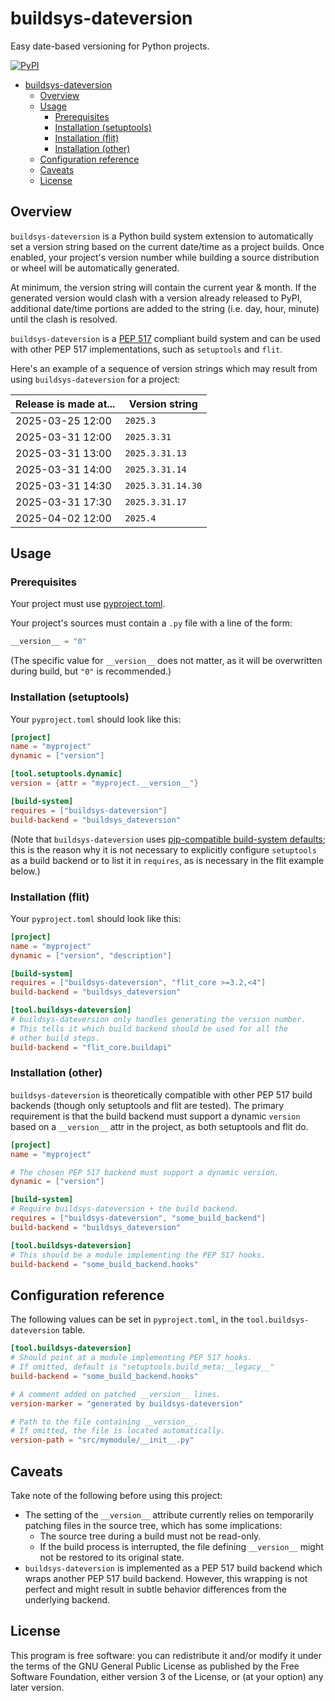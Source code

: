 # buildsys-dateversion

Easy date-based versioning for Python projects.

[![PyPI](https://img.shields.io/pypi/v/buildsys-dateversion)](https://pypi.org/project/buildsys-dateversion/)

<!--TOC-->

- [buildsys-dateversion](#buildsys-dateversion)
  - [Overview](#overview)
  - [Usage](#usage)
    - [Prerequisites](#prerequisites)
    - [Installation (setuptools)](#installation-setuptools)
    - [Installation (flit)](#installation-flit)
    - [Installation (other)](#installation-other)
  - [Configuration reference](#configuration-reference)
  - [Caveats](#caveats)
  - [License](#license)

<!--TOC-->

## Overview

`buildsys-dateversion` is a Python build system extension to automatically
set a version string based on the current date/time as a project builds.
Once enabled, your project's version number while building a source distribution
or wheel will be automatically generated.

At minimum, the version string will contain the current year & month.
If the generated version would clash with a version already released to PyPI,
additional date/time portions are added to the string (i.e. day, hour, minute)
until the clash is resolved.

`buildsys-dateversion` is a [PEP 517](https://peps.python.org/pep-0517/)
compliant build system and can be used with other PEP 517 implementations,
such as `setuptools` and `flit`.

Here's an example of a sequence of version strings which may result
from using `buildsys-dateversion` for a project:

| Release is made at... | Version string    |
| --------------------- | ----------------- |
| 2025-03-25 12:00      | `2025.3`          |
| 2025-03-31 12:00      | `2025.3.31`       |
| 2025-03-31 13:00      | `2025.3.31.13`    |
| 2025-03-31 14:00      | `2025.3.31.14`    |
| 2025-03-31 14:30      | `2025.3.31.14.30` |
| 2025-03-31 17:30      | `2025.3.31.17`    |
| 2025-04-02 12:00      | `2025.4`          |

## Usage

### Prerequisites

Your project must use [pyproject.toml](https://packaging.python.org/en/latest/specifications/declaring-project-metadata/#declaring-project-metadata).

Your project's sources must contain a `.py` file with a line of the form:

```python
__version__ = "0"
```

(The specific value for `__version__` does not matter, as it will be
overwritten during build, but `"0"` is recommended.)

### Installation (setuptools)

Your `pyproject.toml` should look like this:

```toml
[project]
name = "myproject"
dynamic = ["version"]

[tool.setuptools.dynamic]
version = {attr = "myproject.__version__"}

[build-system]
requires = ["buildsys-dateversion"]
build-backend = "buildsys_dateversion"
```

(Note that `buildsys-dateversion` uses
[pip-compatible build-system defaults](https://pip.pypa.io/en/stable/reference/build-system/pyproject-toml/#fallback-behaviour);
this is the reason why it is not necessary to explicitly configure
`setuptools` as a build backend or to list it in `requires`, as
is necessary in the flit example below.)

### Installation (flit)

Your `pyproject.toml` should look like this:

```toml
[project]
name = "myproject"
dynamic = ["version", "description"]

[build-system]
requires = ["buildsys-dateversion", "flit_core >=3.2,<4"]
build-backend = "buildsys_dateversion"

[tool.buildsys-dateversion]
# buildsys-dateversion only handles generating the version number.
# This tells it which build backend should be used for all the
# other build steps.
build-backend = "flit_core.buildapi"
```

### Installation (other)

`buildsys-dateversion` is theoretically compatible with other
PEP 517 build backends (though only setuptools and flit are tested).
The primary requirement is that the build backend must support
a dynamic `version` based on a `__version__` attr in the project,
as both setuptools and flit do.

```toml
[project]
name = "myproject"

# The chosen PEP 517 backend must support a dynamic version.
dynamic = ["version"]

[build-system]
# Require buildsys-dateversion + the build backend.
requires = ["buildsys-dateversion", "some_build_backend"]
build-backend = "buildsys_dateversion"

[tool.buildsys-dateversion]
# This should be a module implementing the PEP 517 hooks.
build-backend = "some_build_backend.hooks"
```

## Configuration reference

The following values can be set in `pyproject.toml`, in the
`tool.buildsys-dateversion` table.

```toml
[tool.buildsys-dateversion]
# Should point at a module implementing PEP 517 hooks.
# If omitted, default is "setuptools.build_meta:__legacy__"
build-backend = "some_build_backend.hooks"

# A comment added on patched __version__ lines.
version-marker = "generated by buildsys-dateversion"

# Path to the file containing __version__.
# If omitted, the file is located automatically.
version-path = "src/mymodule/__init__.py"
```

## Caveats

Take note of the following before using this project:

* The setting of the `__version__` attribute currently relies on temporarily
  patching files in the source tree, which has some implications:
  * The source tree during a build must not be read-only.
  * If the build process is interrupted, the file defining `__version__` might
    not be restored to its original state.
* `buildsys-dateversion` is implemented as a PEP 517 build backend which
  wraps another PEP 517 build backend. However, this wrapping is not perfect
  and might result in subtle behavior differences from the underlying backend.

## License

This program is free software: you can redistribute it and/or modify it under the terms of the GNU General Public License as published by the Free Software Foundation, either version 3 of the License, or (at your option) any later version.
